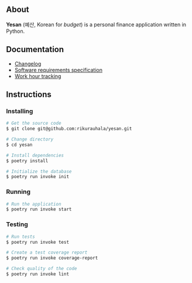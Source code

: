 ## About

**Yesan** (예산, Korean for *budget*) is a personal finance application written in Python.

## Documentation

- [Changelog](/documentation/changelog.md)
- [Software requirements specification](documentation/srs.md)
- [Work hour tracking](documentation/tracking.md)

## Instructions

### Installing

```bash
# Get the source code
$ git clone git@github.com:rikurauhala/yesan.git

# Change directory
$ cd yesan

# Install dependencies
$ poetry install

# Initialize the database
$ poetry run invoke init
```

### Running
```bash
# Run the application
$ poetry run invoke start
```

### Testing
```bash
# Run tests
$ poetry run invoke test

# Create a test coverage report
$ poetry run invoke coverage-report

# Check quality of the code
$ poetry run invoke lint
```
